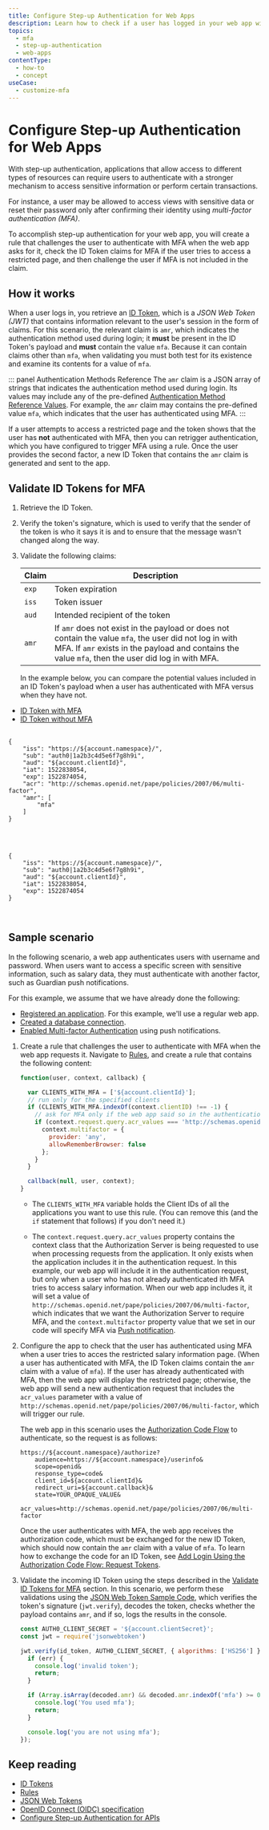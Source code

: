 ```yaml
---
title: Configure Step-up Authentication for Web Apps
description: Learn how to check if a user has logged in your web app with Multi-factor Authentication by examining their ID Token.
topics:
  - mfa
  - step-up-authentication
  - web-apps
contentType:
  - how-to
  - concept
useCase:
  - customize-mfa
---
```

# Configure Step-up Authentication for Web Apps

With step-up authentication, applications that allow access to different types of resources can require users to authenticate with a stronger mechanism to access sensitive information or perform certain transactions.

For instance, a user may be allowed to access views with sensitive data or reset their password only after confirming their identity using <dfn data-key="multifactor-authentication">multi-factor authentication (MFA)</dfn>.

To accomplish step-up authentication for your web app, you will create a rule that challenges the user to authenticate with MFA when the web app asks for it, check the ID Token claims for MFA if the user tries to access a restricted page, and then challenge the user if MFA is not included in the claim. 

## How it works

When a user logs in, you retrieve an [ID Token](/tokens/concepts/id-tokens), which is a <dfn data-key="json-web-token">JSON Web Token (JWT)</dfn> that contains information relevant to the user's session in the form of claims. For this scenario, the relevant claim is `amr`, which indicates the authentication method used during login; it **must** be present in the ID Token's payload and **must** contain the value `mfa`. Because it can contain claims other than `mfa`, when validating you must both test for its existence and examine its contents for a value of `mfa`.

::: panel Authentication Methods Reference
The `amr` claim is a JSON array of strings that indicates the authentication method used during login. Its values may include any of the pre-defined [Authentication Method Reference Values](https://tools.ietf.org/html/rfc8176). For example, the `amr` claim may contains the pre-defined value `mfa`, which indicates that the user has authenticated using MFA. 
:::

If a user attempts to access a restricted page and the token shows that the user has **not** authenticated with MFA, then you can retrigger authentication, which you have configured to trigger MFA using a rule. Once the user provides the second factor, a new ID Token that contains the `amr` claim is generated and sent to the app.

## Validate ID Tokens for MFA

1. Retrieve the ID Token.
2. Verify the token's signature, which is used to verify that the sender of the token is who it says it is and to ensure that the message wasn't changed along the way.
3. Validate the following claims: 

    | Claim | Description |
    | --- | --- |
    | `exp` | Token expiration |
    | `iss` | Token issuer |
    | `aud` | Intended recipient of the token |
    | `amr` | If `amr` does not exist in the payload or does not contain the value `mfa`, the user did not log in with MFA. If `amr` exists in the payload and contains the value `mfa`, then the user did log in with MFA. |

    In the example below, you can compare the potential values included in an ID Token's payload when a user has authenticated with MFA versus when they have not.

<div class="code-picker">
  <div class="languages-bar">
    <ul>
      <li class="active"><a href="#with-mfa" data-toggle="tab">ID Token with MFA</a></li>
      <li><a href="#without-mfa" data-toggle="tab">ID Token without MFA</a></li>
    </ul>
  </div>
  <div class="tab-content">
    <div id="with-mfa" class="tab-pane active">
      <pre class="text hljs">
        <code>
{
    "iss": "https://${account.namespace}/",
    "sub": "auth0|1a2b3c4d5e6f7g8h9i",
    "aud": "${account.clientId}",
    "iat": 1522838054,
    "exp": 1522874054,
    "acr": "http://schemas.openid.net/pape/policies/2007/06/multi-factor",
    "amr": [
        "mfa"
    ]
}
        </code>
      </pre>
    </div>
    <div id="without-mfa" class="tab-pane">
      <pre class="text hljs">
        <code>
{
    "iss": "https://${account.namespace}/",
    "sub": "auth0|1a2b3c4d5e6f7g8h9i",
    "aud": "${account.clientId}",
    "iat": 1522838054,
    "exp": 1522874054
}
        </code>
      </pre>
    </div>
  </div>
</div>

## Sample scenario

In the following scenario, a web app authenticates users with username and password. When users want to access a specific screen with sensitive information, such as salary data, they must authenticate with another factor, such as Guardian push notifications.

For this example, we assume that we have already done the following:

- [Registered an application](/applications). For this example, we'll use a regular web app.
- [Created a database connection](${manage_url}/#/connections/database).
- [Enabled Multi-factor Authentication](/mfa/guides/enable-mfa) using push notifications.

1. Create a rule that challenges the user to authenticate with MFA when the web app requests it. Navigate to [Rules](${manage_url}/#/rules), and create a rule that contains the following content:

    ```js
    function(user, context, callback) {

      var CLIENTS_WITH_MFA = ['${account.clientId}'];
      // run only for the specified clients
      if (CLIENTS_WITH_MFA.indexOf(context.clientID) !== -1) {
        // ask for MFA only if the web app said so in the authentication request
        if (context.request.query.acr_values === 'http://schemas.openid.net/pape/policies/2007/06/multi-factor'){
          context.multifactor = {
            provider: 'any',
            allowRememberBrowser: false
          };
        }
      }

      callback(null, user, context);
    }
    ```

    - The `CLIENTS_WITH_MFA` variable holds the Client IDs of all the applications you want to use this rule. (You can remove this (and the `if` statement that follows) if you don't need it.)

    - The `context.request.query.acr_values` property contains the context class that the Authorization Server is being requested to use when processing requests from the application. It only exists when the application includes it in the authentication request. In this example, our web app will include it in the authentication request, but only when a user who has not already authenticated ith MFA tries to access salary information. When our web app includes it, it will set a value of `http://schemas.openid.net/pape/policies/2007/06/multi-factor`, which indicates that we want the Authorization Server to require MFA, and the `context.multifactor` property value that we set in our code will specify MFA via [Push notification](/mfa/concepts/overview-mfa#push-notifications).

2. Configure the app to check that the user has authenticated using MFA when a user tries to acces the restricted salary information page. (When a user has authenticated with MFA, the ID Token claims contain the `amr` claim with a value of `mfa`). If the user has already authenticated with MFA, then the web app will display the restricted page; otherwise, the web app will send a new authentication request that includes the `acr_values` parameter with a value of `http://schemas.openid.net/pape/policies/2007/06/multi-factor`, which will trigger our rule. 

    The web app in this scenario uses the [Authorization Code Flow](/flows/concepts/auth-code) to authenticate, so the request is as follows:

    ```text
    https://${account.namespace}/authorize?
        audience=https://${account.namespace}/userinfo&
        scope=openid&
        response_type=code&
        client_id=${account.clientId}&
        redirect_uri=${account.callback}&
        state=YOUR_OPAQUE_VALUE&
        acr_values=http://schemas.openid.net/pape/policies/2007/06/multi-factor
    ```

    Once the user authenticates with MFA, the web app receives the authorization code, which must be exchanged for the new ID Token, which should now contain the `amr` claim with a value of `mfa`. To learn how to exchange the code for an ID Token, see [Add Login Using the Authorization Code Flow: Request Tokens](/flows/guides/auth-code/add-login-auth-code#request-tokens). 

3. Validate the incoming ID Token using the steps described in the [Validate ID Tokens for MFA](#validate-id-tokens-for-mfa) section. In this scenario, we perform these validations using the [JSON Web Token Sample Code](https://github.com/auth0/node-jsonwebtoken), which verifies the token's signature (`jwt.verify`), decodes the token, checks whether the payload contains `amr`, and if so, logs the results in the console.

    ```js
    const AUTH0_CLIENT_SECRET = '${account.clientSecret}';
    const jwt = require('jsonwebtoken')

    jwt.verify(id_token, AUTH0_CLIENT_SECRET, { algorithms: ['HS256'] }, function(err, decoded) {
      if (err) {
        console.log('invalid token');
        return;
      }

      if (Array.isArray(decoded.amr) && decoded.amr.indexOf('mfa') >= 0) {
        console.log('You used mfa');
        return;
      }

      console.log('you are not using mfa');
    });
    ```

## Keep reading

* [ID Tokens](/tokens/concepts/id-tokens)
* [Rules](/rules)
* [JSON Web Tokens](/tokens/concepts/jwts)
* [OpenID Connect (OIDC) specification](http://openid.net/specs/openid-connect-core-1_0.html)
* [Configure Step-up Authentication for APIs](/mfa/guides/configure-step-up-apis)

